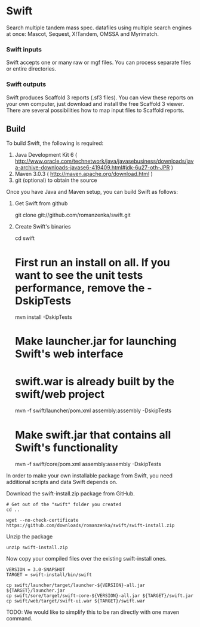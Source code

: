 Swift
=====

Search multiple tandem mass spec. datafiles using multiple search engines at once: Mascot, Sequest, X!Tandem, OMSSA and Myrimatch.

### Swift inputs

Swift accepts one or many raw or mgf files. You can process separate files or entire directories.

### Swift outputs

Swift produces Scaffold 3 reports (.sf3 files). You can view these reports on your own computer, just download and install the free Scaffold 3 viewer. There are several possibilities how to map input files to Scaffold reports. 

Build
-----

To build Swift, the following is required:

1) Java Development Kit 6 ( http://www.oracle.com/technetwork/java/javasebusiness/downloads/java-archive-downloads-javase6-419409.html#jdk-6u27-oth-JPR )
2) Maven 3.0.3 ( http://maven.apache.org/download.html )
3) git (optional) to obtain the source

Once you have Java and Maven setup, you can build Swift as follows:

1) Get Swift from github

	git clone git://github.com/romanzenka/swift.git

2) Create Swift's binaries

	cd swift

	# First run an install on all. If you want to see the unit tests performance, remove the -DskipTests
	mvn install -DskipTests

	# Make launcher.jar for launching Swift's web interface
	# swift.war is already built by the swift/web project
	mvn -f swift/launcher/pom.xml assembly:assembly -DskipTests

	# Make swift.jar that contains all Swift's functionality
	mvn -f swift/core/pom.xml assembly:assembly -DskipTests

In order to make your own installable package from Swift, you need additional scripts and data Swift depends on.

Download the swift-install.zip package from GitHub.

	# Get out of the "swift" folder you created
	cd ..

	wget --no-check-certificate https://github.com/downloads/romanzenka/swift/swift-install.zip

Unzip the package

	unzip swift-install.zip

Now copy your compiled files over the existing swift-install ones.

	VERSION = 3.0-SNAPSHOT
	TARGET = swift-install/bin/swift

	cp swift/launcher/target/launcher-${VERSION}-all.jar ${TARGET}/launcher.jar
	cp swift/sore/target/swift-core-${VERSION}-all.jar ${TARGET}/swift.jar
	cp swift/web/target/swift-ui.war ${TARGET}/swift.war

TODO: We would like to simplify this to be ran directly with one maven command.
